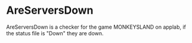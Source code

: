 # AreServersDown
AreServersDown is a checker for the game MONKEYSLAND on applab, if the status file is "Down" they are down.

